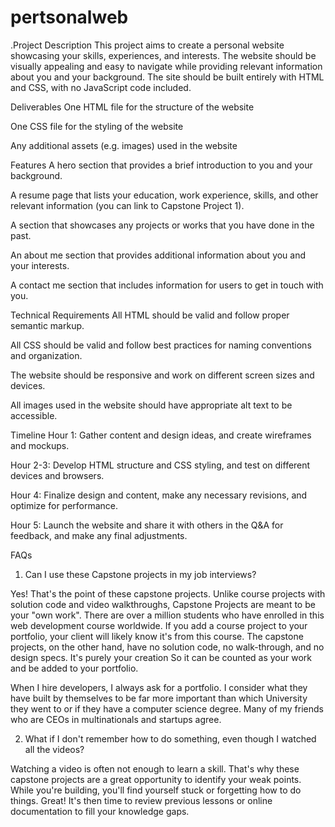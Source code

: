 # pertsonalweb

.Project Description
This project aims to create a personal website showcasing your skills, experiences, and interests.
The website should be visually appealing and easy to navigate while providing relevant information about you and your background. 
The site should be built entirely with HTML and CSS, with no JavaScript code included.

Deliverables
One HTML file for the structure of the website

One CSS file for the styling of the website

Any additional assets (e.g. images) used in the website



Features
A hero section that provides a brief introduction to you and your background.

A resume page that lists your education, work experience, skills, and other relevant information (you can link to Capstone Project 1).

A section that showcases any projects or works that you have done in the past.

An about me section that provides additional information about you and your interests.

A contact me section that includes information for users to get in touch with you.



Technical Requirements
All HTML should be valid and follow proper semantic markup.

All CSS should be valid and follow best practices for naming conventions and organization.

The website should be responsive and work on different screen sizes and devices.

All images used in the website should have appropriate alt text to be accessible.



Timeline
Hour 1: Gather content and design ideas, and create wireframes and mockups.

Hour 2-3: Develop HTML structure and CSS styling, and test on different devices and browsers.

Hour 4: Finalize design and content, make any necessary revisions, and optimize for performance.

Hour 5: Launch the website and share it with others in the Q&A for feedback, and make any final adjustments.



FAQs
1. Can I use these Capstone projects in my job interviews?

Yes! That's the point of these capstone projects. Unlike course projects with solution code and video walkthroughs, Capstone Projects are meant to be your "own work". There are over a million students who have enrolled in this web development course worldwide. If you add a course project to your portfolio, your client will likely know it's from this course. The capstone projects, on the other hand, have no solution code, no walk-through, and no design specs. It's purely your creation So it can be counted as your work and be added to your portfolio.

When I hire developers, I always ask for a portfolio. I consider what they have built by themselves to be far more important than which University they went to or if they have a computer science degree. Many of my friends who are CEOs in multinationals and startups agree.



2. What if I don't remember how to do something, even though I watched all the videos?

Watching a video is often not enough to learn a skill. That's why these capstone projects are a great opportunity to identify your weak points. While you're building, you'll find yourself stuck or forgetting how to do things. Great! It's then time to review previous lessons or online documentation to fill your knowledge gaps.




